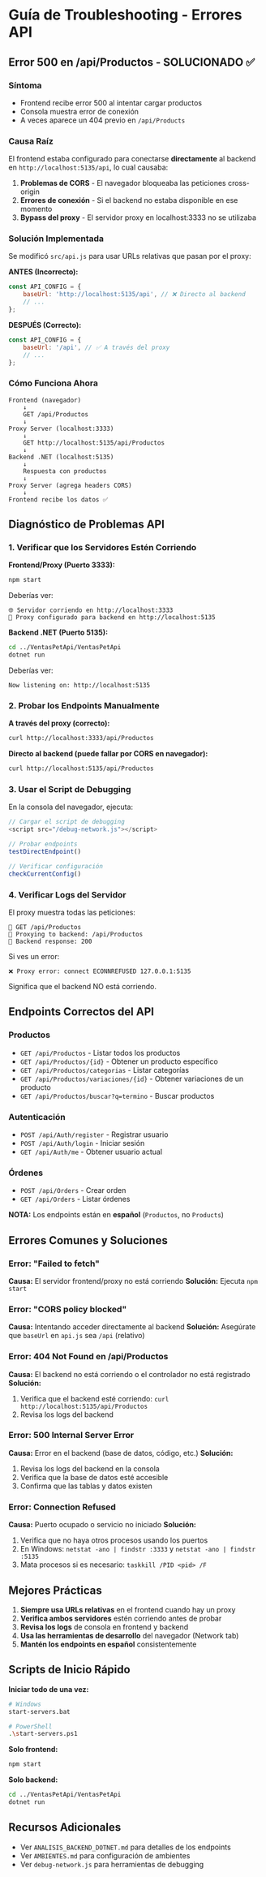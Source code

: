 # Guía de Troubleshooting - Errores API

## Error 500 en /api/Productos - SOLUCIONADO ✅

### Síntoma
- Frontend recibe error 500 al intentar cargar productos
- Consola muestra error de conexión
- A veces aparece un 404 previo en `/api/Products`

### Causa Raíz
El frontend estaba configurado para conectarse **directamente** al backend en `http://localhost:5135/api`, lo cual causaba:
1. **Problemas de CORS** - El navegador bloqueaba las peticiones cross-origin
2. **Errores de conexión** - Si el backend no estaba disponible en ese momento
3. **Bypass del proxy** - El servidor proxy en localhost:3333 no se utilizaba

### Solución Implementada
Se modificó `src/api.js` para usar URLs relativas que pasan por el proxy:

**ANTES (Incorrecto):**
```javascript
const API_CONFIG = {
    baseUrl: 'http://localhost:5135/api', // ❌ Directo al backend
    // ...
};
```

**DESPUÉS (Correcto):**
```javascript
const API_CONFIG = {
    baseUrl: '/api', // ✅ A través del proxy
    // ...
};
```

### Cómo Funciona Ahora

```
Frontend (navegador)
    ↓
    GET /api/Productos
    ↓
Proxy Server (localhost:3333)
    ↓
    GET http://localhost:5135/api/Productos
    ↓
Backend .NET (localhost:5135)
    ↓
    Respuesta con productos
    ↓
Proxy Server (agrega headers CORS)
    ↓
Frontend recibe los datos ✅
```

## Diagnóstico de Problemas API

### 1. Verificar que los Servidores Estén Corriendo

**Frontend/Proxy (Puerto 3333):**
```bash
npm start
```

Deberías ver:
```
🌐 Servidor corriendo en http://localhost:3333
🔀 Proxy configurado para backend en http://localhost:5135
```

**Backend .NET (Puerto 5135):**
```bash
cd ../VentasPetApi/VentasPetApi
dotnet run
```

Deberías ver:
```
Now listening on: http://localhost:5135
```

### 2. Probar los Endpoints Manualmente

**A través del proxy (correcto):**
```bash
curl http://localhost:3333/api/Productos
```

**Directo al backend (puede fallar por CORS en navegador):**
```bash
curl http://localhost:5135/api/Productos
```

### 3. Usar el Script de Debugging

En la consola del navegador, ejecuta:
```javascript
// Cargar el script de debugging
<script src="/debug-network.js"></script>

// Probar endpoints
testDirectEndpoint()

// Verificar configuración
checkCurrentConfig()
```

### 4. Verificar Logs del Servidor

El proxy muestra todas las peticiones:
```
📡 GET /api/Productos
🔀 Proxying to backend: /api/Productos
📨 Backend response: 200
```

Si ves un error:
```
❌ Proxy error: connect ECONNREFUSED 127.0.0.1:5135
```
Significa que el backend NO está corriendo.

## Endpoints Correctos del API

### Productos
- `GET /api/Productos` - Listar todos los productos
- `GET /api/Productos/{id}` - Obtener un producto específico
- `GET /api/Productos/categorias` - Listar categorías
- `GET /api/Productos/variaciones/{id}` - Obtener variaciones de un producto
- `GET /api/Productos/buscar?q=termino` - Buscar productos

### Autenticación
- `POST /api/Auth/register` - Registrar usuario
- `POST /api/Auth/login` - Iniciar sesión
- `GET /api/Auth/me` - Obtener usuario actual

### Órdenes
- `POST /api/Orders` - Crear orden
- `GET /api/Orders` - Listar órdenes

**NOTA:** Los endpoints están en **español** (`Productos`, no `Products`)

## Errores Comunes y Soluciones

### Error: "Failed to fetch"
**Causa:** El servidor frontend/proxy no está corriendo
**Solución:** Ejecuta `npm start`

### Error: "CORS policy blocked"
**Causa:** Intentando acceder directamente al backend
**Solución:** Asegúrate que `baseUrl` en `api.js` sea `/api` (relativo)

### Error: 404 Not Found en /api/Productos
**Causa:** El backend no está corriendo o el controlador no está registrado
**Solución:** 
1. Verifica que el backend esté corriendo: `curl http://localhost:5135/api/Productos`
2. Revisa los logs del backend

### Error: 500 Internal Server Error
**Causa:** Error en el backend (base de datos, código, etc.)
**Solución:**
1. Revisa los logs del backend en la consola
2. Verifica que la base de datos esté accesible
3. Confirma que las tablas y datos existen

### Error: Connection Refused
**Causa:** Puerto ocupado o servicio no iniciado
**Solución:**
1. Verifica que no haya otros procesos usando los puertos
2. En Windows: `netstat -ano | findstr :3333` y `netstat -ano | findstr :5135`
3. Mata procesos si es necesario: `taskkill /PID <pid> /F`

## Mejores Prácticas

1. **Siempre usa URLs relativas** en el frontend cuando hay un proxy
2. **Verifica ambos servidores** estén corriendo antes de probar
3. **Revisa los logs** de consola en frontend y backend
4. **Usa las herramientas de desarrollo** del navegador (Network tab)
5. **Mantén los endpoints en español** consistentemente

## Scripts de Inicio Rápido

**Iniciar todo de una vez:**
```bash
# Windows
start-servers.bat

# PowerShell
.\start-servers.ps1
```

**Solo frontend:**
```bash
npm start
```

**Solo backend:**
```bash
cd ../VentasPetApi/VentasPetApi
dotnet run
```

## Recursos Adicionales

- Ver `ANALISIS_BACKEND_DOTNET.md` para detalles de los endpoints
- Ver `AMBIENTES.md` para configuración de ambientes
- Ver `debug-network.js` para herramientas de debugging
